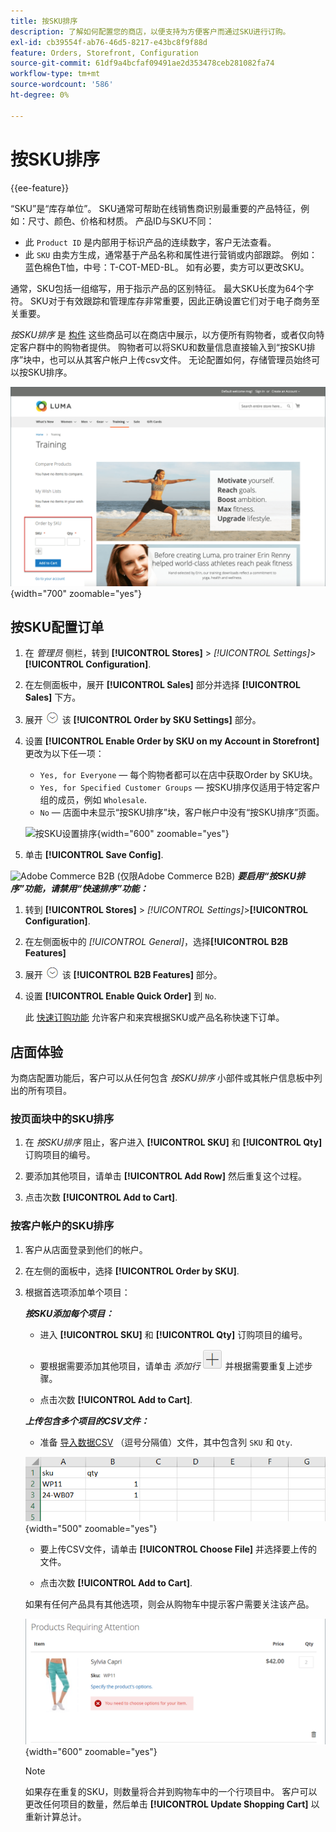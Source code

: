 ```yaml
---
title: 按SKU排序
description: 了解如何配置您的商店，以便支持为方便客户而通过SKU进行订购。
exl-id: cb39554f-ab76-46d5-8217-e43bc8f9f88d
feature: Orders, Storefront, Configuration
source-git-commit: 61df9a4bcfaf09491ae2d353478ceb281082fa74
workflow-type: tm+mt
source-wordcount: '586'
ht-degree: 0%

---
```


# 按SKU排序

{{ee-feature}}

“SKU”是“库存单位”。 SKU通常可帮助在线销售商识别最重要的产品特征，例如：尺寸、颜色、价格和材质。 产品ID与SKU不同：

- 此 `Product ID` 是内部用于标识产品的连续数字，客户无法查看。
- 此 `SKU` 由卖方生成，通常基于产品名称和属性进行营销或内部跟踪。 例如：蓝色棉色T恤，中号：T-COT-MED-BL。 如有必要，卖方可以更改SKU。

通常，SKU包括一组缩写，用于指示产品的区别特征。 最大SKU长度为64个字符。 SKU对于有效跟踪和管理库存非常重要，因此正确设置它们对于电子商务至关重要。

_按SKU排序_ 是 [构件](../content-design/widgets.md) 这些商品可以在商店中展示，以方便所有购物者，或者仅向特定客户群中的购物者提供。 购物者可以将SKU和数量信息直接输入到“按SKU排序”块中，也可以从其客户帐户上传csv文件。 无论配置如何，存储管理员始终可以按SKU排序。

![由SKU在店面订购](./assets/storefront-order-by-sku.png){width="700" zoomable="yes"}

## 按SKU配置订单

1. 在 _管理员_ 侧栏，转到 **[!UICONTROL Stores]** > _[!UICONTROL Settings]_>**[!UICONTROL Configuration]**.

1. 在左侧面板中，展开 **[!UICONTROL Sales]** 部分并选择 **[!UICONTROL Sales]** 下方。

1. 展开 ![扩展选择器](../assets/icon-display-expand.png) 该 **[!UICONTROL Order by SKU Settings]** 部分。

1. 设置 **[!UICONTROL Enable Order by SKU on my Account in Storefront]** 更改为以下任一项：

   - `Yes, for Everyone`  — 每个购物者都可以在店中获取Order by SKU块。
   - `Yes, for Specified Customer Groups`  — 按SKU排序仅适用于特定客户组的成员，例如 `Wholesale`.
   - `No`  — 店面中未显示“按SKU排序”块，客户帐户中没有“按SKU排序”页面。

   ![按SKU设置排序](../configuration-reference/sales/assets/sales-order-by-sku-settings.png){width="600" zoomable="yes"}

1. 单击 **[!UICONTROL Save Config]**.

![Adobe Commerce B2B](../assets/b2b.svg) (仅限Adobe Commerce B2B) _**要启用“按SKU排序”功能，请禁用“快速排序”功能：**_

1. 转到 **[!UICONTROL Stores]** > _[!UICONTROL Settings]_>**[!UICONTROL Configuration]**.

1. 在左侧面板中的 _[!UICONTROL General]_，选择&#x200B;**[!UICONTROL B2B Features]**

1. 展开 ![扩展选择器](../assets/icon-display-expand.png) 该 **[!UICONTROL B2B Features]** 部分。

1. 设置 **[!UICONTROL Enable Quick Order]** 到 `No`.

   此 [快速订购功能](../b2b/quick-order.md) 允许客户和来宾根据SKU或产品名称快速下订单。

## 店面体验

为商店配置功能后，客户可以从任何包含 _按SKU排序_ 小部件或其帐户信息板中列出的所有项目。

### 按页面块中的SKU排序

1. 在 _按SKU排序_ 阻止，客户进入 **[!UICONTROL SKU]** 和 **[!UICONTROL Qty]** 订购项目的编号。

1. 要添加其他项目，请单击 **[!UICONTROL Add Row]** 然后重复这个过程。

1. 点击次数 **[!UICONTROL Add to Cart]**.

### 按客户帐户的SKU排序

1. 客户从店面登录到他们的帐户。

1. 在左侧的面板中，选择 **[!UICONTROL Order by SKU]**.

1. 根据首选项添加单个项目：

   _**按SKU添加每个项目：**_

   - 进入 **[!UICONTROL SKU]** 和 **[!UICONTROL Qty]** 订购项目的编号。

   - 要根据需要添加其他项目，请单击 _添加行_ ![加号按钮](../assets/button-add-item.png) 并根据需要重复上述步骤。

   - 点击次数 **[!UICONTROL Add to Cart]**.

   _**上传包含多个项目的CSV文件：**_

   - 准备 [导入数据CSV](../systems/data-csv.md) （逗号分隔值）文件，其中包含列 `SKU` 和 `Qty`.

   ![要导入的SKU](./assets/account-dashboard-order-by-sku-import.png){width="500" zoomable="yes"}

   - 要上传CSV文件，请单击 **[!UICONTROL Choose File]** 并选择要上传的文件。

   - 点击次数 **[!UICONTROL Add to Cart]**.

   如果有任何产品具有其他选项，则会从购物车中提示客户需要关注该产品。

   ![产品需要注意](./assets/account-dashboard-order-by-sku-cart-product-requires-attention.png){width="600" zoomable="yes"}

   >[!NOTE]
   >
   >如果存在重复的SKU，则数量将合并到购物车中的一个行项目中。 客户可以更改任何项目的数量，然后单击 **[!UICONTROL Update Shopping Cart]** 以重新计算总计。

